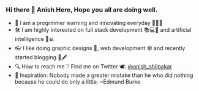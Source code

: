 ### Hi there 👋 Anish Here, Hope you all are doing well.

<!--
**JuJu2181/JuJu2181** is a ✨ _special_ ✨ repository because its `README.md` (this file) appears on your GitHub profile.

Here are some ideas to get you started:

- 🔭 I’m currently working on ...
- 🌱 I’m currently learning ...
- 👯 I’m looking to collaborate on ...
- 🤔 I’m looking for help with ...
- 💬 Ask me about ...
- 📫 How to reach me: ...
- 😄 Pronouns: ...
- ⚡ Fun fact: ...
-->
- 🌱 I am a progrmmer learning and innovating everyday 👨🏻‍💻
- 🛠 I am highly interested on full stack development 📚💻📱 and artificial intelligence 🧠📊
- 👓 I like doing graphic designs 🎨, web development 🕸 and recently started blogging 📖🖋
- 🔍 How to reach me ❔ Find me on Twitter 🕊: [@anish_shilpakar](https://twitter.com/anish_shilpakar)
- 📌 Inspiration: Nobody made a greater mistake than he who did nothing because he could do only a little. ~Edmund Burke
